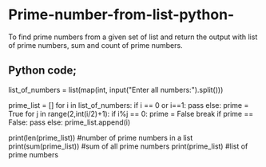 # Prime-number-from-list-python-
To find prime numbers from a given set of list and return the output with list of prime numbers, sum and count of prime numbers.

## Python code;
  list_of_numbers = list(map(int, input("Enter all numbers:").split()))

  prime_list = []
  for i in list_of_numbers:
      if i == 0 or i==1:
          pass
      else:
          prime = True
          for j in range(2,int(i/2)+1):
              if i%j == 0:
                  prime = False
                  break
          if prime == False:
              pass
          else:
              prime_list.append(i)

  print(len(prime_list)) #number of prime numbers in a list
  print(sum(prime_list)) #sum of all prime numbers
  print(prime_list) #list of prime numbers
